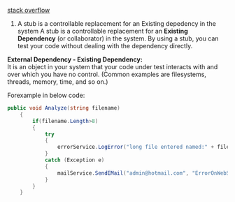 [stack overflow](https://stackoverflow.com/questions/9777822/what-does-to-stub-mean-in-programming)

1) A stub is a controllable replacement for an Existing depedency in the system
A stub is a controllable replacement for an **Existing Dependency** (or collaborator) in the system. By using a stub, you can test your code without dealing with the dependency directly.

**External Dependency - Existing Dependency:**  
It is an object in your system that your code under test interacts with and over which you have no control. (Common examples are filesystems, threads, memory, time, and so on.)

Forexample in below code:
```cs
public void Analyze(string filename)
    {
        if(filename.Length>8)
        {
            try
            {
                errorService.LogError("long file entered named:" + filename);
            }
            catch (Exception e)
            {
                mailService.SendEMail("admin@hotmail.com", "ErrorOnWebService", "someerror");
            }
        }
    }
```